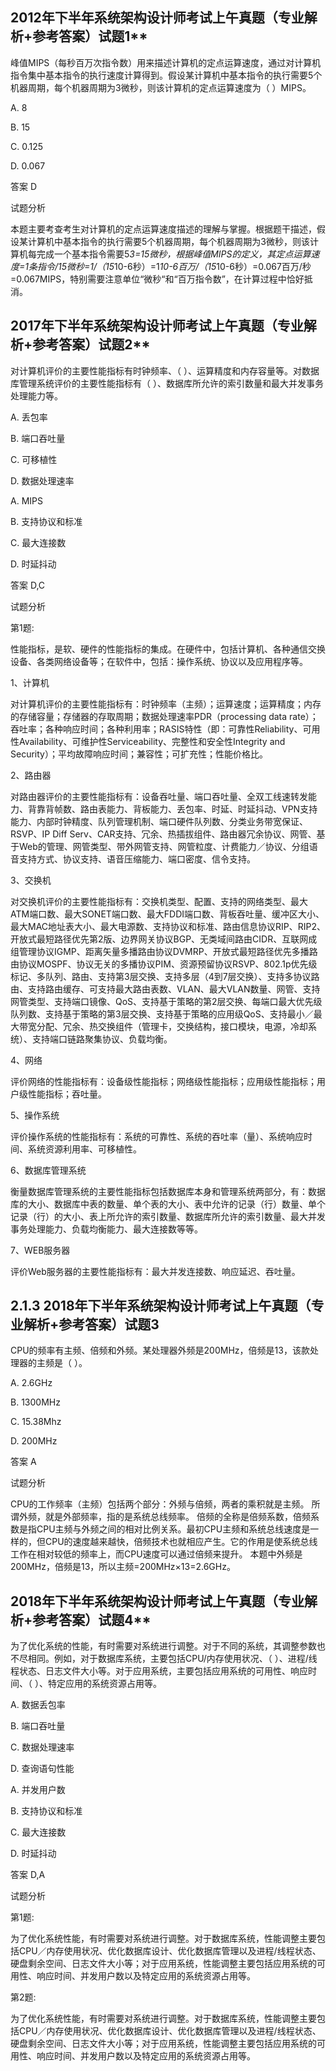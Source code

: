 ##  2012年下半年系统架构设计师考试上午真题（专业解析+参考答案）试题1**

峰值MIPS（每秒百万次指令数）用来描述计算机的定点运算速度，通过对计算机指令集中基本指令的执行速度计算得到。假设某计算机中基本指令的执行需要5个机器周期，每个机器周期为3微秒，则该计算机的定点运算速度为（ ）MIPS。

A. 8

B. 15

C. 0.125

D. 0.067



答案 D

试题分析



本题主要考查考生对计算机的定点运算速度描述的理解与掌握。根据题干描述，假设某计算机中基本指令的执行需要5个机器周期，每个机器周期为3微秒，则该计算机每完成一个基本指令需要5*3=15微秒，根据峰值MIPS的定义，其定点运算速度=1条指令/15微秒=1/（15*10-6秒）=1*10-6百万/（15*10-6秒）=0.067百万/秒=0.067MIPS，特别需要注意单位“微秒“和“百万指令数”，在计算过程中恰好抵消。



## 2017年下半年系统架构设计师考试上午真题（专业解析+参考答案）试题2**

对计算机评价的主要性能指标有时钟频率、（ ）、运算精度和内存容量等。对数据库管理系统评价的主要性能指标有（ ）、数据库所允许的索引数量和最大并发事务处理能力等。



A. 丢包率

B. 端口吞吐量

C. 可移植性

D. 数据处理速率



A. MIPS

B. 支持协议和标准

C. 最大连接数

D. 时延抖动



答案 D,C

试题分析

第1题:

性能指标，是软、硬件的性能指标的集成。在硬件中，包括计算机、各种通信交换设备、各类网络设备等；在软件中，包括：操作系统、协议以及应用程序等。

1、计算机

对计算机评价的主要性能指标有：时钟频率（主频）；运算速度；运算精度；内存的存储容量；存储器的存取周期；数据处理速率PDR（processing data rate）；吞吐率；各种响应时间；各种利用率；RASIS特性（即：可靠性Reliability、可用性Availability、可维护性Serviceability、完整性和安全性Integrity and Security）；平均故障响应时间；兼容性；可扩充性；性能价格比。

2、路由器

对路由器评价的主要性能指标有：设备吞吐量、端口吞吐量、全双工线速转发能力、背靠背帧数、路由表能力、背板能力、丢包率、时延、时延抖动、VPN支持能力、内部时钟精度、队列管理机制、端口硬件队列数、分类业务带宽保证、RSVP、IP Diff Serv、CAR支持、冗余、热插拔组件、路由器冗余协议、网管、基于Web的管理、网管类型、带外网管支持、网管粒度、计费能力／协议、分组语音支持方式、协议支持、语音压缩能力、端口密度、信令支持。

3、交换机

对交换机评价的主要性能指标有：交换机类型、配置、支持的网络类型、最大ATM端口数、最大SONET端口数、最大FDDI端口数、背板吞吐量、缓冲区大小、最大MAC地址表大小、最大电源数、支持协议和标准、路由信息协议RIP、RIP2、开放式最短路径优先第2版、边界网关协议BGP、无类域间路由CIDR、互联网成组管理协议IGMP、距离矢量多播路由协议DVMRP、开放式最短路径优先多播路由协议MOSPF、协议无关的多播协议PIM、资源预留协议RSVP、802.1p优先级标记、多队列、路由、支持第3层交换、支持多层（4到7层交换）、支持多协议路由、支持路由缓存、可支持最大路由表数、VLAN、最大VLAN数量、网管、支持网管类型、支持端口镜像、QoS、支持基于策略的第2层交换、每端口最大优先级队列数、支持基于策略的第3层交换、支持基于策略的应用级QoS、支持最小／最大带宽分配、冗余、热交换组件（管理卡，交换结构，接口模块，电源，冷却系统）、支持端口链路聚集协议、负载均衡。

4、网络

评价网络的性能指标有：设备级性能指标；网络级性能指标；应用级性能指标；用户级性能指标；吞吐量。

5、操作系统

评价操作系统的性能指标有：系统的可靠性、系统的吞吐率（量）、系统响应时间、系统资源利用率、可移植性。

6、数据库管理系统

衡量数据库管理系统的主要性能指标包括数据库本身和管理系统两部分，有：数据库的大小、数据库中表的数量、单个表的大小、表中允许的记录（行）数量、单个记录（行）的大小、表上所允许的索引数量、数据库所允许的索引数量、最大并发事务处理能力、负载均衡能力、最大连接数等等。

7、WEB服务器

评价Web服务器的主要性能指标有：最大并发连接数、响应延迟、吞吐量。

## **2.1.3 2018年下半年系统架构设计师考试上午真题（专业解析+参考答案）试题3**

CPU的频率有主频、倍频和外频。某处理器外频是200MHz，倍频是13，该款处理器的主频是（ ）。



A. 2.6GHz

B. 1300MHz

C. 15.38Mhz

D. 200MHz



答案 A

试题分析

CPU的工作频率（主频）包括两个部分：外频与倍频，两者的乘积就是主频。
所谓外频，就是外部频率，指的是系统总线频率。
倍频的全称是倍频系数，倍频系数是指CPU主频与外频之间的相对比例关系。最初CPU主频和系统总线速度是一样的，但CPU的速度越来越快，倍频技术也就相应产生。它的作用是使系统总线工作在相对较低的频率上，而CPU速度可以通过倍频来提升。
本题中外频是200MHz，倍频是13，所以主频=200MHz×13=2.6GHz。

## 2018年下半年系统架构设计师考试上午真题（专业解析+参考答案）试题4**

为了优化系统的性能，有时需要对系统进行调整。对于不同的系统，其调整参数也不尽相同。例如，对于数据库系统，主要包括CPU/内存使用状况、（ ）、进程/线程状态、日志文件大小等。对于应用系统，主要包括应用系统的可用性、响应时间、（ ）、特定应用的系统资源占用等。



A. 数据丢包率

B. 端口吞吐量

C. 数据处理速率

D. 查询语句性能



A. 并发用户数

B. 支持协议和标准

C. 最大连接数

D. 时延抖动



答案 D,A

试题分析

第1题:

为了优化系统性能，有时需要对系统进行调整。对于数据库系统，性能调整主要包括CPU／内存使用状况、优化数据库设计、优化数据库管理以及进程/线程状态、硬盘剩余空间、日志文件大小等；对于应用系统，性能调整主要包括应用系统的可用性、响应时间、并发用户数以及特定应用的系统资源占用等。

第2题:

为了优化系统性能，有时需要对系统进行调整。对于数据库系统，性能调整主要包括CPU／内存使用状况、优化数据库设计、优化数据库管理以及进程/线程状态、硬盘剩余空间、日志文件大小等；对于应用系统，性能调整主要包括应用系统的可用性、响应时间、并发用户数以及特定应用的系统资源占用等。
